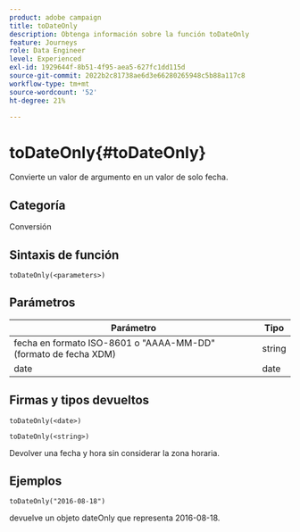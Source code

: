```yaml
---
product: adobe campaign
title: toDateOnly
description: Obtenga información sobre la función toDateOnly
feature: Journeys
role: Data Engineer
level: Experienced
exl-id: 1929644f-8b51-4f95-aea5-627fc1dd115d
source-git-commit: 2022b2c81738ae6d3e66280265948c5b88a117c8
workflow-type: tm+mt
source-wordcount: '52'
ht-degree: 21%

---
```


# toDateOnly{#toDateOnly}

Convierte un valor de argumento en un valor de solo fecha.

## Categoría

Conversión

## Sintaxis de función

`toDateOnly(<parameters>)`

## Parámetros

| Parámetro | Tipo |
|-----------|------------------|
| fecha en formato ISO-8601 o &quot;AAAA-MM-DD&quot; (formato de fecha XDM) | string |
| date | date |

## Firmas y tipos devueltos

`toDateOnly(<date>)`

`toDateOnly(<string>)`

Devolver una fecha y hora sin considerar la zona horaria.

## Ejemplos

`toDateOnly("2016-08-18")`

devuelve un objeto dateOnly que representa 2016-08-18.
